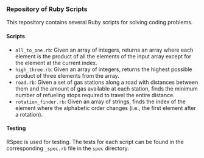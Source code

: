 ### Repository of Ruby Scripts

This repository contains several Ruby scripts for solving coding problems.

#### Scripts
- `all_to_one.rb`: Given an array of integers, returns an array where each element is the product of all the elements of the input array except for the element at the current index.
- `high_three.rb`: Given an array of integers, returns the highest possible product of three elements from the array.
- `road.rb`: Given a set of gas stations along a road with distances between them and the amount of gas available at each station, finds the minimum number of refueling stops required to travel the entire distance.
- `rotation_finder.rb`: Given an array of strings, finds the index of the element where the alphabetic order changes (i.e., the first element after a rotation).

#### Testing
RSpec is used for testing. The tests for each script can be found in the corresponding `_spec.rb` file in the `spec` directory.